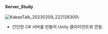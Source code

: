 #### Server_Study
![KakaoTalk_20230209_222128300](https://user-images.githubusercontent.com/93506849/217824615-944f4a77-6f54-4e3f-8f0f-620261e93ff4.gif)\

- 간단한 C# 서버를 만들어 Unity 클라이언트와 연동. 
